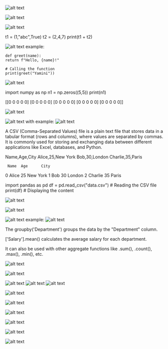 <!-- what are the key features of python -->

![alt text](image.png)

<!-- what are keyword in python -->

![alt text](image-1.png)

<!-- what are literals in python -->

![alt text](image-2.png)

<!-- How can you concatenate two tuples -->

t1 = (1,"abc",True)
t2 = (2,4,7)
print(t1 + t2)

<!-- what are functions in python -->

![alt text](image-3.png)
example:   
<!--  -->
    def greet(name):
    return f"Hello, {name}!"

    # Calling the function
    print(greet("Yamini"))

<!--  -->

<!-- How can you initialze a 5x5 NumPy array with only zeros? -->
![alt text](image-4.png)

import numpy as np
n1 = np.zeros((5,5))
print(n1)

<!-- o/p: -->

[[0 0 0 0 0]
[0 0 0 0 0]
[0 0 0 0 0]
[0 0 0 0 0]
[0 0 0 0 0]]

<!-- what is Pandas? -->

![alt text](image-5.png)

<!-- what are DataFrames -->

![alt text](image-6.png)
with example:
![alt text](image-7.png) 

<!-- what is csv file? -->
A CSV (Comma-Separated Values) file is a plain text file that stores data in a tabular format (rows and columns), where values are separated by commas. It is commonly used for storing and exchanging data between different applications like Excel, databases, and Python.

<!-- eg: -->
Name,Age,City
Alice,25,New York
Bob,30,London
Charlie,35,Paris

<!-- it can stored as like: -->
     Name  Age      City
0   Alice   25  New York
1     Bob   30   London
2  Charlie   35    Paris

<!-- program: -->

import pandas as pd
df = pd.read_csv("data.csv")  # Reading the CSV file
print(df)  # Displaying the content

<!-- what is Pandas Series -->
![alt text](image-9.png)
<!-- what is dtype in output? -->

![alt text](image-10.png)

<!-- what is the use of Pandas groupby() function? -->

![alt text](image-11.png)
example:
![alt text](image-12.png)
<!-- Explanation: -->
The groupby('Department') groups the data by the "Department" column.

['Salary'].mean() calculates the average salary for each department.

It can also be used with other aggregate functions like .sum(), .count(), .max(), .min(), etc.

<!-- HOW to create dataframe from list -->
![alt text](image-14.png)

![alt text](image-13.png)

<!-- how to combine dataframes using join() func -->

![alt text](image-15.png)
![alt text](image-16.png)
![alt text](image-17.png)
<!-- vertical stacking -->
![alt text](image-18.png)
<!-- horizondal stacking -->
![alt text](image-19.png)


<!-- How to merge dataframes in pandas? -->
![alt text](image-20.png)
<!-- merging method -->
![alt text](image-22.png)
<!-- example -->

![alt text](image-23.png)

<!-- outer merge with example -->

![alt text](image-24.png)








